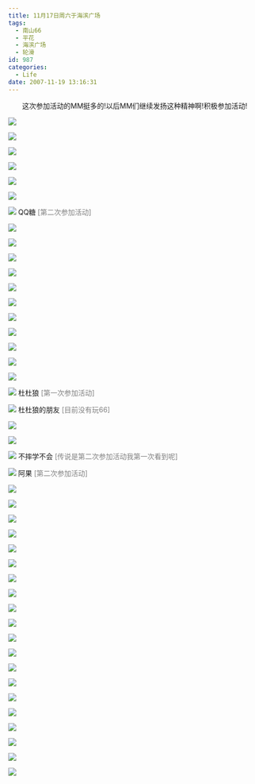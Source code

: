 ```yaml
---
title: 11月17日周六于海滨广场
tags:
  - 南山66
  - 平花
  - 海滨广场
  - 轮滑
id: 987
categories:
  - Life
date: 2007-11-19 13:16:31
---
```


　　这次参加活动的MM挺多的!以后MM们继续发扬这种精神啊!积极参加活动!

![](/images/2007/11/19_130918_8963.jpg)

![](/images/2007/11/19_130935_8964.jpg)

![](/images/2007/11/19_130942_8965.jpg)

![](/images/2007/11/19_130951_8966.jpg)

![](/images/2007/11/19_130957_8967.jpg)

![](/images/2007/11/19_131007_8968.jpg)

![](/images/2007/11/19_131011_8969.jpg)
QQ糖 <font color="gray">[第二次参加活动]</font>

![](/images/2007/11/19_131018_8970.jpg)

![](/images/2007/11/19_131023_8971.jpg)

![](/images/2007/11/19_131030_8972.jpg)

![](/images/2007/11/19_131036_8973.jpg)

![](/images/2007/11/19_131042_8974.jpg)

![](/images/2007/11/19_131047_8975.jpg)

![](/images/2007/11/19_131054_8976.jpg)

![](/images/2007/11/19_131100_8977.jpg)

![](/images/2007/11/19_131107_8978.jpg)

![](/images/2007/11/19_131112_8979.jpg)

![](/images/2007/11/19_131118_8980.jpg)

![](/images/2007/11/19_131124_8981.jpg)
杜杜狼 <font color="gray">[第一次参加活动]</font>

![](/images/2007/11/19_131131_8982.jpg)
杜杜狼的朋友 <font color="gray">[目前没有玩66]</font>

![](/images/2007/11/19_131137_8983.jpg)

![](/images/2007/11/19_131143_8984.jpg)

![](/images/2007/11/19_131150_8985.jpg)
不摔学不会 <font color="gray">[传说是第二次参加活动我第一次看到呢]</font>

![](/images/2007/11/19_131156_8986.jpg)
阿果 <font color="gray">[第二次参加活动]</font>

![](/images/2007/11/19_131201_8987.jpg)

![](/images/2007/11/19_131207_8988.jpg)

![](/images/2007/11/19_131214_8989.jpg)

![](/images/2007/11/19_131220_8990.jpg)

![](/images/2007/11/19_131227_8991.jpg)

![](/images/2007/11/19_131254_8992.jpg)

![](/images/2007/11/19_131327_8993.jpg)

![](/images/2007/11/19_131333_8994.jpg)

![](/images/2007/11/19_131340_8995.jpg)

![](/images/2007/11/19_131345_8996.jpg)

![](/images/2007/11/19_131351_8997.jpg)

![](/images/2007/11/19_131356_8998.jpg)

![](/images/2007/11/19_131403_8999.jpg)

![](/images/2007/11/19_131409_9000.jpg)

![](/images/2007/11/19_131415_9001.jpg)

![](/images/2007/11/19_131422_9002.jpg)

![](/images/2007/11/19_131428_9003.jpg)

![](/images/2007/11/19_131435_9004.jpg)

![](/images/2007/11/19_131440_9005.jpg)

![](/images/2007/11/19_131458_9006.jpg)
